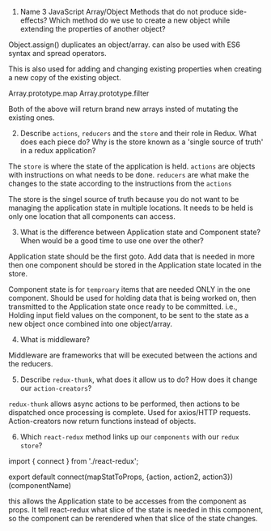 1.  Name 3 JavaScript Array/Object Methods that do not produce side-effects? Which method do we use to create a new object while extending the properties of another object?

Object.assign() duplicates an object/array. can also be used with ES6 syntax and spread operators.

This is also used for adding and changing existing properties when creating a new copy of the existing object.

Array.prototype.map
Array.prototype.filter

Both of the above will return brand new arrays insted of mutating the existing ones.

2.  Describe `actions`, `reducers` and the `store` and their role in Redux. What does each piece do? Why is the store known as a 'single source of truth' in a redux application?

The `store` is where the state of the application is held.
`actions` are objects with instructions on what needs to be done.
`reducers` are what make the changes to the state according to the instructions from the `actions`

The store is the singel source of truth because you do not want to be managing the application state in multiple locations. It needs to be held is only one location that all components can access.

3.  What is the difference between Application state and Component state? When would be a good time to use one over the other?

Application state should be the first goto. Add data that is needed in more then one component should be stored in the Application state located in the store.

Component state is for `temproary` items that are needed ONLY in the one component. Should be used for holding data that is being worked on, then transmitted to the Application state once ready to be committed. i.e., Holding input field values on the component, to be sent to the state as a new object once combined into one object/array.

4.  What is middleware?

Middleware are frameworks that will be executed between the actions and the reducers.

5.  Describe `redux-thunk`, what does it allow us to do? How does it change our `action-creators`?

`redux-thunk` allows async actions to be performed, then actions to be dispatched once processing is complete. Used for axios/HTTP requests. Action-creators now return functions instead of objects.

6.  Which `react-redux` method links up our `components` with our `redux store`?

import { connect } from './react-redux';

export default connect(mapStatToProps, {action, action2, action3})(componentName)

this allows the Application state to be accesses from the component as props. It tell react-redux what slice of the state is needed in this component, so the component can be rerendered when that slice of the state changes.
